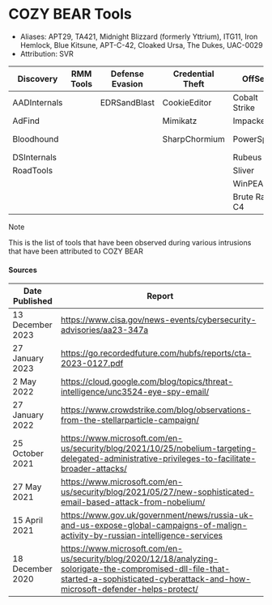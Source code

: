 # COZY BEAR Tools
- Aliases: APT29, TA421, Midnight Blizzard (formerly Yttrium), ITG11, Iron Hemlock, Blue Kitsune, APT-C-42, Cloaked Ursa, The Dukes, UAC-0029
- Attribution: SVR

| Discovery | RMM Tools | Defense Evasion | Credential Theft | OffSec | Networking | LOLBAS | Exfiltration |
|---|---|---|---|---|---|---|---|
| AADInternals | | EDRSandBlast | CookieEditor | Cobalt Strike | Dropbear | PsExec | Dropbox |
| AdFind | | | Mimikatz | Impacket | ReGeorg | WMIC | Firebase |
| Bloodhound | | | SharpChormium | PowerSploit | Rosockstun | | Google Drive |
| DSInternals | | | | Rubeus | | | Notion |
| RoadTools | | | | Sliver | | | OneDrive |
| | | | | WinPEAS | | | Trello |
| | | | | Brute Ratel C4 | | | |

> [!NOTE]
> This is the list of tools that have been observed during various intrusions that have been attributed to COZY BEAR

#### Sources
| Date Published | Report |
|---|---|
| 13 December 2023 | https://www.cisa.gov/news-events/cybersecurity-advisories/aa23-347a | 
| 27 January 2023 | https://go.recordedfuture.com/hubfs/reports/cta-2023-0127.pdf |
| 2 May 2022 | https://cloud.google.com/blog/topics/threat-intelligence/unc3524-eye-spy-email/ |
| 27 January 2022 | https://www.crowdstrike.com/blog/observations-from-the-stellarparticle-campaign/ | 
| 25 October 2021 | https://www.microsoft.com/en-us/security/blog/2021/10/25/nobelium-targeting-delegated-administrative-privileges-to-facilitate-broader-attacks/ |
| 27 May 2021 | https://www.microsoft.com/en-us/security/blog/2021/05/27/new-sophisticated-email-based-attack-from-nobelium/ |
| 15 April 2021 | https://www.gov.uk/government/news/russia-uk-and-us-expose-global-campaigns-of-malign-activity-by-russian-intelligence-services |
| 18 December 2020 | https://www.microsoft.com/en-us/security/blog/2020/12/18/analyzing-solorigate-the-compromised-dll-file-that-started-a-sophisticated-cyberattack-and-how-microsoft-defender-helps-protect/ |

